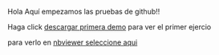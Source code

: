 Hola
Aquí empezamos las pruebas de github!!

Haga click [descargar primera demo](notebook.ipynb) para ver el primer ejercio


para verlo en [nbviewer seleccione aqui](http://nbviewer.jupyter.org/github/jguerrerogeograf/Curso_Python/blob/master/notebook.ipynb)

